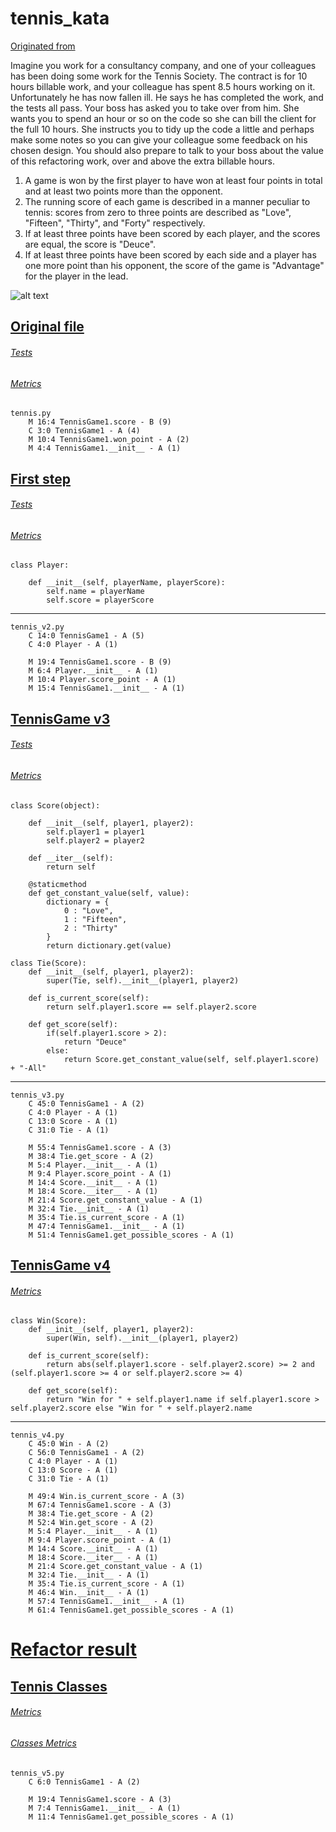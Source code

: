 # tennis_kata

[Originated from](https://github.com/emilybache/Tennis-Refactoring-Kata/tree/master/python)


Imagine you work for a consultancy company, and one of your colleagues has been doing some work for the Tennis Society. The contract is for 10 hours billable work, and your colleague has spent 8.5 hours working on it. Unfortunately he has now fallen ill. He says he has completed the work, and the tests all pass. Your boss has asked you to take over from him. She wants you to spend an hour or so on the code so she can bill the client for the full 10 hours. She instructs you to tidy up the code a little and perhaps make some notes so you can give your colleague some feedback on his chosen design. You should also prepare to talk to your boss about the value of this refactoring work, over and above the extra billable hours.

1. A game is won by the first player to have won at least four points in total and at least two points more than the opponent.
2. The running score of each game is described in a manner peculiar to tennis: scores from zero to three points are described as "Love", "Fifteen", "Thirty", and "Forty" respectively.
3. If at least three points have been scored by each player, and the scores are equal, the score is "Deuce".
4. If at least three points have been scored by each side and a player has one more point than his opponent, the score of the game is "Advantage" for the player in the lead.

![alt text](https://www.thinktocode.com/wp-content/uploads/2018/02/red-green-refactor.png)

## [Original file](https://github.com/ksazon/tennis_kata/blob/measurments/tennis.py)
###### [Tests](https://github.com/ksazon/tennis_kata/blob/measurments/tennis_unittest.py)
###### [Metrics](https://github.com/ksazon/tennis_kata/blob/measurments/measurments/tennis-hal.txt)
```
tennis.py
    M 16:4 TennisGame1.score - B (9)
    C 3:0 TennisGame1 - A (4)
    M 10:4 TennisGame1.won_point - A (2)
    M 4:4 TennisGame1.__init__ - A (1)
```

## [First step](https://github.com/ksazon/tennis_kata/blob/measurments/tennis_v2.py)
###### [Tests](https://github.com/ksazon/tennis_kata/blob/measurments/tennis_unittest_v2.py)
###### [Metrics](https://github.com/ksazon/tennis_kata/blob/measurments/measurments/tennis_v2-hal.txt)
```
class Player:

    def __init__(self, playerName, playerScore):
        self.name = playerName
        self.score = playerScore
```
____________
```
tennis_v2.py
    C 14:0 TennisGame1 - A (5)
    C 4:0 Player - A (1)
    
    M 19:4 TennisGame1.score - B (9)
    M 6:4 Player.__init__ - A (1)
    M 10:4 Player.score_point - A (1)
    M 15:4 TennisGame1.__init__ - A (1)
```

## [TennisGame v3](https://github.com/ksazon/tennis_kata/blob/measurments/tennis_v3.py)
###### [Tests](https://github.com/ksazon/tennis_kata/blob/measurments/tennis_unittest_v3.py)
###### [Metrics](https://github.com/ksazon/tennis_kata/blob/measurments/measurments/tennis_v3-hal.txt)
```
class Score(object):

    def __init__(self, player1, player2):
        self.player1 = player1
        self.player2 = player2

    def __iter__(self):
        return self

    @staticmethod
    def get_constant_value(self, value):
        dictionary = {
            0 : "Love",
            1 : "Fifteen",
            2 : "Thirty"
        }
        return dictionary.get(value)

class Tie(Score):
    def __init__(self, player1, player2):
        super(Tie, self).__init__(player1, player2)

    def is_current_score(self):
        return self.player1.score == self.player2.score

    def get_score(self):
        if(self.player1.score > 2):
            return "Deuce"
        else:
            return Score.get_constant_value(self, self.player1.score) + "-All"
```
____________
```
tennis_v3.py
    C 45:0 TennisGame1 - A (2)
    C 4:0 Player - A (1)
    C 13:0 Score - A (1)
    C 31:0 Tie - A (1)
    
    M 55:4 TennisGame1.score - A (3)
    M 38:4 Tie.get_score - A (2)
    M 5:4 Player.__init__ - A (1)
    M 9:4 Player.score_point - A (1)
    M 14:4 Score.__init__ - A (1)
    M 18:4 Score.__iter__ - A (1)
    M 21:4 Score.get_constant_value - A (1)
    M 32:4 Tie.__init__ - A (1)
    M 35:4 Tie.is_current_score - A (1)
    M 47:4 TennisGame1.__init__ - A (1)
    M 51:4 TennisGame1.get_possible_scores - A (1)
```

## [TennisGame v4](https://github.com/ksazon/tennis_kata/blob/measurments/tennis_v4.py)
###### [Metrics](https://github.com/ksazon/tennis_kata/blob/measurments/measurments/tennis_v4-hal.txt)

```
class Win(Score):
    def __init__(self, player1, player2):
        super(Win, self).__init__(player1, player2)

    def is_current_score(self):
        return abs(self.player1.score - self.player2.score) >= 2 and (self.player1.score >= 4 or self.player2.score >= 4)

    def get_score(self):
        return "Win for " + self.player1.name if self.player1.score > self.player2.score else "Win for " + self.player2.name
```
____________
```
tennis_v4.py
    C 45:0 Win - A (2)
    C 56:0 TennisGame1 - A (2)
    C 4:0 Player - A (1)
    C 13:0 Score - A (1)
    C 31:0 Tie - A (1)

    M 49:4 Win.is_current_score - A (3)
    M 67:4 TennisGame1.score - A (3)
    M 38:4 Tie.get_score - A (2)
    M 52:4 Win.get_score - A (2)
    M 5:4 Player.__init__ - A (1)
    M 9:4 Player.score_point - A (1)
    M 14:4 Score.__init__ - A (1)
    M 18:4 Score.__iter__ - A (1)
    M 21:4 Score.get_constant_value - A (1)
    M 32:4 Tie.__init__ - A (1)
    M 35:4 Tie.is_current_score - A (1)
    M 46:4 Win.__init__ - A (1)
    M 57:4 TennisGame1.__init__ - A (1)
    M 61:4 TennisGame1.get_possible_scores - A (1)
```

# [Refactor result](https://github.com/ksazon/tennis_kata/blob/measurments/tennis_v5.py)
## [Tennis Classes](https://github.com/ksazon/tennis_kata/blob/measurments/tennis_classes.py)
###### [Metrics](https://github.com/ksazon/tennis_kata/blob/measurments/measurments/tennis_v5-hal.txt)
###### [Classes Metrics](https://github.com/ksazon/tennis_kata/blob/measurments/measurments/tennis_classes-hal.txt)
```
tennis_v5.py
    C 6:0 TennisGame1 - A (2)

    M 19:4 TennisGame1.score - A (3)
    M 7:4 TennisGame1.__init__ - A (1)
    M 11:4 TennisGame1.get_possible_scores - A (1)
```
